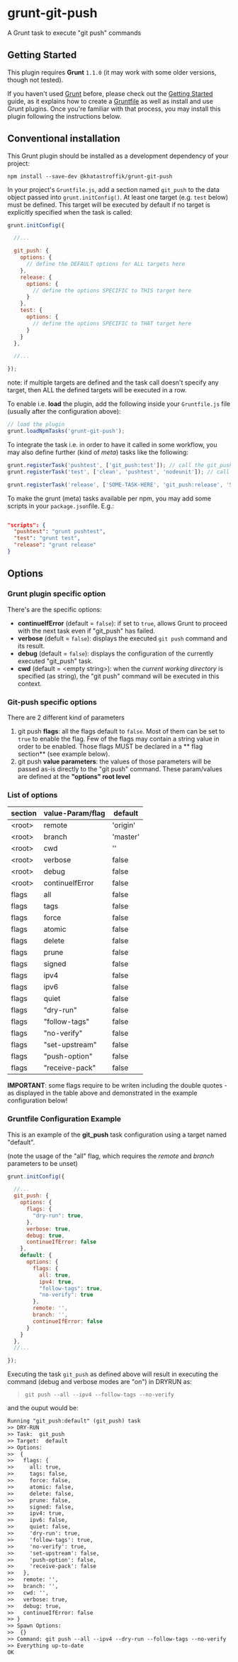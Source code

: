 # grunt-git-push

A Grunt task to execute "git push" commands

## Getting Started

This plugin requires **Grunt** `1.1.0` (it may work with some older versions, though not tested).

If you haven't used [Grunt](http://gruntjs.com/) before, please check out the [Getting Started](http://gruntjs.com/getting-started) guide, as it explains how to create a [Gruntfile](http://gruntjs.com/sample-gruntfile) as well as install and use Grunt plugins. Once you're familiar with that process, you may install this plugin following the instructions below.

## Conventional installation

This Grunt plugin should be installed as a development dependency of your project:

```shell
npm install --save-dev @khatastroffik/grunt-git-push
```

In your project's `Gruntfile.js`, add a section named `git_push` to the data object passed into `grunt.initConfig()`. At least one target (e.g. `test` below) must be defined. This target will be executed by default if no target is explicitly specified when the task is called:

```js
grunt.initConfig({

  //...

  git_push: {
    options: {
      // define the DEFAULT options for ALL targets here
    },
    release: {
      options: {
        // define the options SPECIFIC to THIS target here
      }
    },
    test: {
      options: {
        // define the options SPECIFIC to THAT target here
      }
    }
  },

  //...

});
```
note: if multiple targets are defined and the task call doesn't specify any target, then ALL the defined targets will be executed in a row.

To enable i.e. **load** the plugin, add the following inside your `Gruntfile.js` file (usually after the configuration above):

```js
// load the plugin
grunt.loadNpmTasks('grunt-git-push');
```

To integrate the task i.e. in order to have it called in some workflow, you may also define further (kind of *meta*) tasks like the following:

```js
grunt.registerTask('pushtest', ['git_push:test']); // call the git_push task with target 'test'
grunt.registerTask('test', ['clean', 'pushtest', 'nodeunit']); // call the 'pushtest' task above

grunt.registerTask('release', ['SOME-TASK-HERE', 'git_push:release', 'SOME-TASK-THERE']);
```

To make the grunt (meta) tasks available per npm, you may add some scripts in your `package.json`file. E.g.:

```json

"scripts": {
  "pushtest": "grunt pushtest",
  "test": "grunt test",
  "release": "grunt release"
}

```


## Options

### Grunt plugin specific option

There's are the specific options:
- **continueIfError** (default = `false`): if set to `true`, allows Grunt to proceed with the next task even if "git_push" has failed.
- **verbose** (defult = `false`): displays the executed `git push` command and its result.
- **debug** (default = `false`): displays the configuration of the currently executed "git_push" task.
- **cwd** (default = &lt;empty string&gt;): when the *current working directory* is specified (as string),  the "git push" command will be executed in this context.

### Git-push specific options

There are 2 different kind of parameters

1. git push **flags**: all the flags default to `false`. Most of them can be set to `true` to enable the flag. Few of the flags may contain a string value in order to be enabled. Those flags MUST be declared in a ** flag section** (see example below). 
1. git push **value parameters**: the values of those parameters will be passed as-is directly to the "git push" command. These param/values are defined at the **"options" root level**

### List of options

|section|value-Param/flag|default|
|---|---|---|
|&lt;root&gt;|remote|'origin'|
|&lt;root&gt;|branch|'master'|
|&lt;root&gt;|cwd|''|
|&lt;root&gt;|verbose|false|
|&lt;root&gt;|debug|false|
|&lt;root&gt;|continueIfError|false|
|flags|all|false|
|flags|tags |false|
|flags|force|false|
|flags|atomic|false|
|flags|delete|false|
|flags|prune|false|
|flags|signed|false|
|flags|ipv4|false|
|flags|ipv6|false|
|flags|quiet|false|
|flags|"dry-run"|false|
|flags|"follow-tags"|false|
|flags|"no-verify"|false|
|flags|"set-upstream"|false|
|flags|"push-option"|false|
|flags|"receive-pack"|false|


**IMPORTANT**: some flags require to be writen including the double quotes - as displayed in the table above and demonstrated in the example configuration below!

### Gruntfile Configuration Example

This is an example of the **git_push** task configuration using a target named "default".

(note the usage of the "all" flag, which requires the *remote* and *branch* parameters to be unset)

```js
grunt.initConfig({

  //...
  git_push: {
    options: {
      flags: {
        "dry-run": true,
      },
      verbose: true,
      debug: true,
      continueIfError: false
    },
    default: { 
      options: {
        flags: {
          all: true,
          ipv4: true,
          "follow-tags": true,
          "no-verify": true
        },
        remote: '',
        branch: '',
        continueIfError: false
      }
    }
  },
  //...

});
```

Executing the task `git_push` as defined above will result in executing the command (debug and verbose modes are "on") in DRYRUN as:

> `git push --all --ipv4 --follow-tags --no-verify`

and the ouput would be:

```txt
Running "git_push:default" (git_push) task
>> DRY-RUN
>> Task:  git_push
>> Target:  default
>> Options:
>>  {
>>   flags: {
>>     all: true,
>>     tags: false,
>>     force: false,
>>     atomic: false,
>>     delete: false,
>>     prune: false,
>>     signed: false,
>>     ipv4: true,
>>     ipv6: false,
>>     quiet: false,
>>     'dry-run': true,
>>     'follow-tags': true,
>>     'no-verify': true,
>>     'set-upstream': false,
>>     'push-option': false,
>>     'receive-pack': false
>>   },
>>   remote: '',
>>   branch: '',
>>   cwd: '',
>>   verbose: true,
>>   debug: true,
>>   continueIfError: false
>> }
>> Spawn Options:
>>  {}
>> Command: git push --all --ipv4 --dry-run --follow-tags --no-verify
>> Everything up-to-date
OK
```
